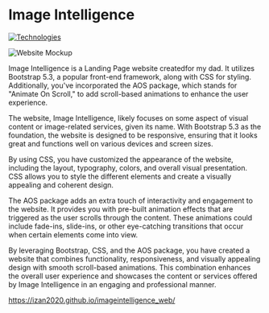 # Image Intelligence 

[![Technologies](https://skillicons.dev/icons?i=html,css,bootstrap,js)](https://skillicons.dev)

![Website Mockup](https://github.com/Izan2020/imageintelligence_web/assets/59131023/c3a85ad8-d66f-483b-ada4-e4eb58121986)


Image Intelligence is a Landing Page website createdfor my dad. It utilizes Bootstrap 5.3, a popular front-end framework, along with CSS for styling. Additionally, you've incorporated the AOS package, which stands for "Animate On Scroll," to add scroll-based animations to enhance the user experience.

The website, Image Intelligence, likely focuses on some aspect of visual content or image-related services, given its name. With Bootstrap 5.3 as the foundation, the website is designed to be responsive, ensuring that it looks great and functions well on various devices and screen sizes.

By using CSS, you have customized the appearance of the website, including the layout, typography, colors, and overall visual presentation. CSS allows you to style the different elements and create a visually appealing and coherent design.

The AOS package adds an extra touch of interactivity and engagement to the website. It provides you with pre-built animation effects that are triggered as the user scrolls through the content. These animations could include fade-ins, slide-ins, or other eye-catching transitions that occur when certain elements come into view.

By leveraging Bootstrap, CSS, and the AOS package, you have created a website that combines functionality, responsiveness, and visually appealing design with smooth scroll-based animations. This combination enhances the overall user experience and showcases the content or services offered by Image Intelligence in an engaging and professional manner.

https://izan2020.github.io/imageintelligence_web/
